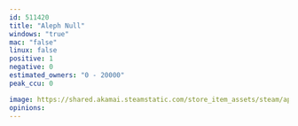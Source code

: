 ```yaml
---
id: 511420
title: "Aleph Null"
windows: "true"
mac: "false"
linux: false
positive: 1
negative: 0
estimated_owners: "0 - 20000"
peak_ccu: 0

image: https://shared.akamai.steamstatic.com/store_item_assets/steam/apps/511420/header.jpg?t=1477078242
opinions:
---
```


